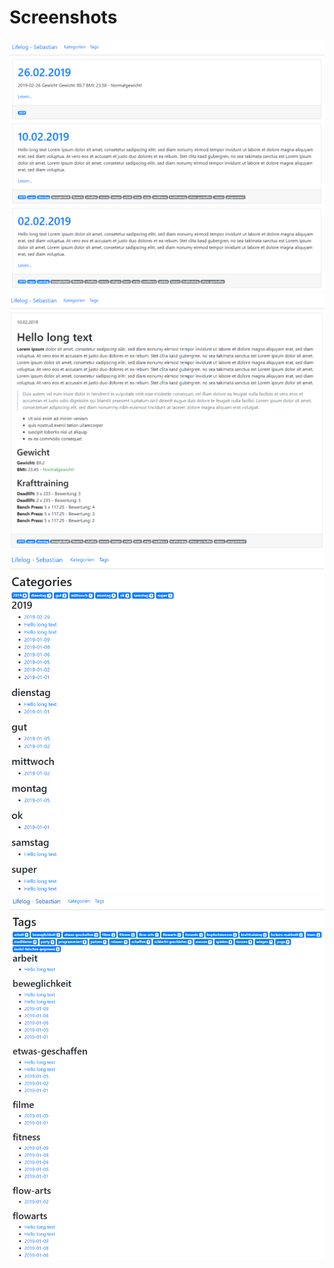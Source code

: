 # Screenshots

![Start](https://raw.githubusercontent.com/spech66/hugo_lspd/master/_screenshots/001_start.png "Start")
![Page](https://raw.githubusercontent.com/spech66/hugo_lspd/master/_screenshots/002_page.png "Page")
![Categories](https://raw.githubusercontent.com/spech66/hugo_lspd/master/_screenshots/003_categories.png "Categories")
![Tags](https://raw.githubusercontent.com/spech66/hugo_lspd/master/_screenshots/004_tags.png "Tags")
